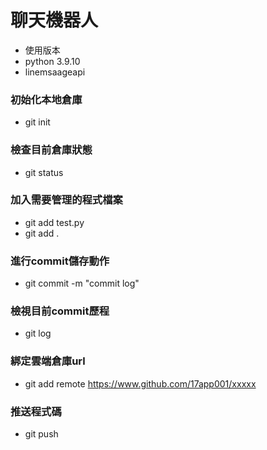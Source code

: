# 聊天機器人
- 使用版本
- python 3.9.10
- linemsaageapi

### 初始化本地倉庫
- git init 

### 檢查目前倉庫狀態
- git status 

### 加入需要管理的程式檔案
- git add test.py
- git add .

### 進行commit儲存動作

- git commit -m "commit log"

### 檢視目前commit歷程

- git log  	

### 綁定雲端倉庫url 

- git add remote  https://www.github.com/17app001/xxxxx

### 推送程式碼

- git push
